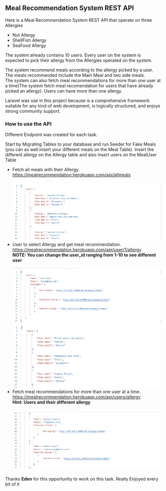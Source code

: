 <h2>Meal Recommendation System REST API</h2>
<p>Here is a Meal Recommendation System REST API that operate on three Allergies</p>
<ul>
<li>Nut Allergy</li>
<li>ShellFish Allergy</li>
<li>SeaFood Allergy</li>
</ul>
<p>
The system already contains 10 users. Every user on the system is expected to pick their allergy from the Allergies operated on the system.
</p>
<p>
The system recommend meals according to the allergy picked by a user. The meals recommended include the Main Meal and two side meals. <br> The system can also fetch meal recommendations for more than one user at a time(The system fetch meal recomendation for users that have already picked an allergy). Users can have more than one allergy. 
</p>
<p>Laravel was use in this project because is a comprehensive framework suitable for any kind of web development, is logically structured, and enjoys strong community support.</>

<h3>How to use the API</h3>
<p>Different Endpoint was created for each task.</p>
<p>Start by Migrating Tables to your database and run Seeder for Fake Meals (you can as well insert your different meals on the Meal Table). Insert the different allergy on the Allergy table and also insert users on the MealUser Table</p>
<ul>
<li>Fetch all meals with their Allergy. <br> <a href="https://mealrecommendation.herokuapp.com/api/allmeals">https://mealrecommendation.herokuapp.com/api/allmeals</a></li><br> 
<div>
<img src="image/allmeal.png">
</div>
<li>User to select Allergy and get meal recommendation. <br>  <a href="https://mealrecommendation.herokuapp.com/api/user/1/allergy">https://mealrecommendation.herokuapp.com/api/user/1/allergy</a> <br>  <b>NOTE: You can change the user_id ranging from 1-10 to see different user</b></li><br> 
<div>
<img src="image/user.png">
</div>
<div>
<img src="image/recomendation.png">
</div>
<li>Fetch meal recommendations for more than one user at a time. <br>  <a href="https://mealrecommendation.herokuapp.com/api/users/allergy">https://mealrecommendation.herokuapp.com/api/users/allergy</a> <br>  <b>Hint: Users and their different allergy </b></li> <br> 
<div>
<img src="image/selected.png">
</div>
</ul>

<p>Thanks <b>Eden</b> for this opportunity to work on this task. Really Enjoyed every bit of it </p>
